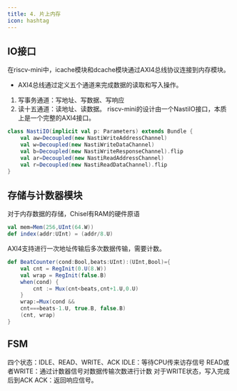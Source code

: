 ```yaml
---
title: 4. 片上内存
icon: hashtag
---
```

## IO接口
在riscv-mini中，icache模块和dcache模块通过AXI4总线协议连接到内存模块。
- AXI4总线通过定义五个通道来完成数据的读取和写入操作。
1. 写事务通道：写地址、写数据、写响应
2. 读十五通道：读地址、读数据。
riscv-mini的设计由一个NastiIO接口，本质上是一个完整的AXI4接口。
```scala
class NastiIO(implicit val p: Parameters) extends Bundle {
    val aw=Decoupled(new NastiWriteAddressChannel)
    val w=Decoupled(new NastiWriteDataChannel)
    val b=Decoupled(new NastiWriteResponseChannel).flip
    val ar=Decoupled(new NastiReadAddressChannel)
    val r=Decoupled(new NastiReadDataChannel).flip
}
```

## 存储与计数器模块
对于内存数据的存储，Chisel有RAM的硬件原语
```scala
val mem=Mem(256,UInt(64.W))
def index(addr:UInt) = (addr/8.U)
```
AXI4支持进行一次地址传输后多次数据传输，需要计数。
```scala
def BeatCounter(cond:Bool,beats:UInt):(UInt,Bool)={
    val cnt = RegInit(0.U(8.W))
    val wrap = RegInit(false.B)
    when(cond) {
        cnt := Mux(cnt<beats,cnt+1.U,0.U)
    }
    wrap:=Mux(cond &&
    cnt===beats-1.U, true.B, false.B)
    (cnt, wrap)
}
```
## FSM
四个状态：IDLE、READ、WRITE、ACK
IDLE：等待CPU传来访存信号
READ或者WRITE：通过计数器信号对数据传输次数进行计数
对于WRITE状态，写入完成后到ACK
ACK：返回响应信号。




